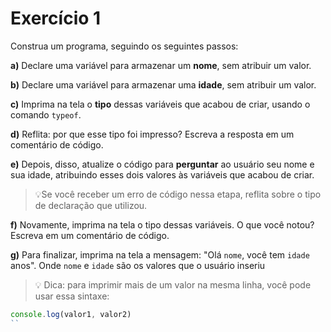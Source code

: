 # Exercício 1
Construa um programa, seguindo os seguintes passos:

**a)** Declare uma variável para armazenar um **nome**, sem atribuir um valor.

**b)** Declare uma variável para armazenar uma **idade**, sem atribuir um valor.

**c)** Imprima na tela o **tipo** dessas variáveis que acabou de criar, usando o comando `typeof`.

**d)** Reflita: por que esse tipo foi impresso? Escreva a resposta em um comentário de código.

**e)** Depois, disso, atualize o código para **perguntar** ao usuário seu nome e sua idade, atribuindo esses dois valores às variáveis que acabou de criar.
    

>💡Se você receber um erro de código nessa etapa, reflita sobre o tipo de declaração que utilizou.
    

**f)** Novamente, imprima na tela o tipo dessas variáveis. O que você notou? Escreva em um comentário de código.

**g)** Para finalizar, imprima na tela a mensagem: "Olá `nome`,  você tem `idade` anos". Onde `nome` e `idade` são os valores que o usuário inseriu

>💡  Dica: para imprimir mais de um valor na mesma linha, você pode usar essa sintaxe:
```jsx
console.log(valor1, valor2)
``


